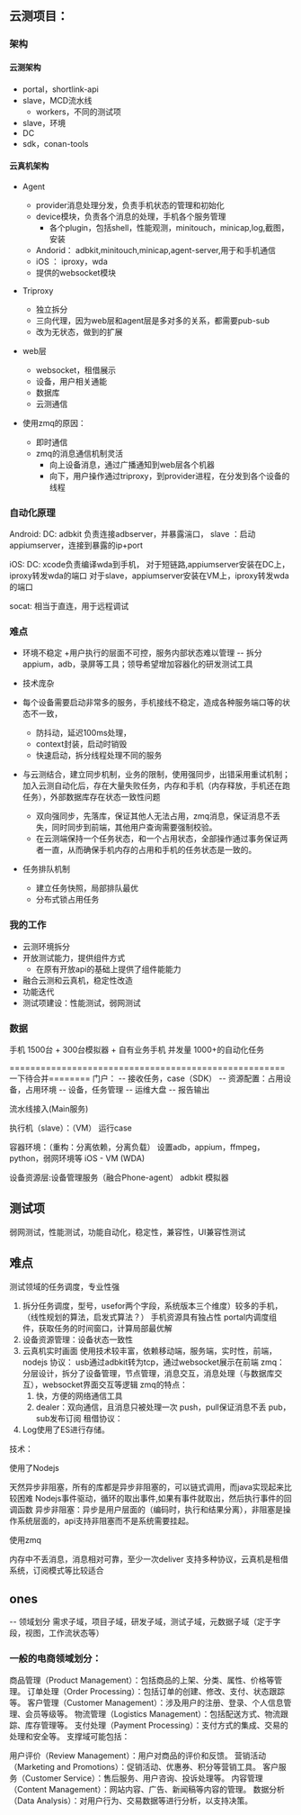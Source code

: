 
## 云测项目：

### 架构
#### 云测架构
+ portal，shortlink-api
+ slave，MCD流水线
   + workers，不同的测试项
+ slave，环境
+ DC
+ sdk，conan-tools

#### 云真机架构
+ Agent
   + provider消息处理分发，负责手机状态的管理和初始化
   + device模块，负责各个消息的处理，手机各个服务管理
     + 各个plugin，包括shell，性能观测，minitouch，minicap,log,截图，安装
   + Andorid： adbkit,minitouch,minicap,agent-server,用于和手机通信
   + iOS ： iproxy，wda
   + 提供的websocket模块

+ Triproxy 
  + 独立拆分   
  + 三向代理，因为web层和agent层是多对多的关系，都需要pub-sub
  + 改为无状态，做到的扩展
 
+ web层
  + websocket，租借展示
  + 设备，用户相关通能
  + 数据库
  + 云测通信
 
+ 使用zmq的原因：
  - 即时通信
  - zmq的消息通信机制灵活
    - 向上设备消息，通过广播通知到web层各个机器
    - 向下，用户操作通过triproxy，到provider进程，在分发到各个设备的线程
   

### 自动化原理
Android:
DC: adbkit 负责连接adbserver，并暴露湍口，
slave ：启动appiumserver，连接到暴露的ip+port

iOS:
DC:   xcode负责编译wda到手机，
对于短链路,appiumserver安装在DC上，iproxy转发wda的端口
对于slave，appiumserver安装在VM上，iproxy转发wda的端口

socat: 相当于直连，用于远程调试
    
 

### 难点
+ 环境不稳定
  +用户执行的层面不可控，服务内部状态难以管理 -- 拆分appium，adb，录屏等工具；领导希望增加容器化的研发测试工具
+ 技术庞杂
+ 每个设备需要启动非常多的服务，手机接线不稳定，造成各种服务端口等的状态不一致，
   + 防抖动，延迟100ms处理，
   + context封装，启动时销毁
   + 快速启动，拆分线程处理不同的服务
+ 与云测结合，建立同步机制，业务的限制，使用强同步，出错采用重试机制；
  加入云测自动化后，存在大量失败任务，内存和手机（内存释放，手机还在跑任务），外部数据库存在状态一致性问题
  + 双向强同步，先落库，保证其他人无法占用，zmq消息，保证消息不丢失，同时同步到前端，其他用户查询需要强制校验。
  + 在云测端保持一个任务状态，和一个占用状态，全部操作通过事务保证两者一直，从而确保手机内存的占用和手机的任务状态是一致的。
    
+ 任务排队机制
   + 建立任务快照，局部排队最优
   + 分布式锁占用任务

### 我的工作
   + 云测环境拆分
   + 开放测试能力，提供组件方式
     + 在原有开放api的基础上提供了组件能能力
   + 融合云测和云真机，稳定性改造
   + 功能迭代
   + 测试项建设：性能测试，弱网测试
   
### 数据
手机  1500台 + 300台模拟器 + 自有业务手机
并发量 1000+的自动化任务




=====================================================一下待合并========
门户：
   -- 接收任务，case（SDK）
   -- 资源配置：占用设备，占用环境
   -- 设备，任务管理
   -- 运维大盘
   -- 报告输出

流水线接入(Main服务)
   
执行机（slave）：（VM）
   运行case

容器环境：（重构：分离依赖，分离负载）
   设置adb，appium，ffmpeg，python，弱网环境等
   iOS -  VM  (WDA)
   
设备资源层:设备管理服务（融合Phone-agent）
   adbkit
   模拟器

## 测试项
   弱网测试，性能测试，功能自动化，稳定性，兼容性，UI兼容性测试

## 难点
测试领域的任务调度，专业性强
1. 拆分任务调度，型号，usefor两个字段，系统版本三个维度）较多的手机，（线性规划的算法，启发式算法？）  手机资源具有独占性
   portal内调度组件，获取任务的时间窗口，计算局部最优解  
3. 设备资源管理：设备状态一致性
3. 云真机实时画面
   使用技术较丰富，依赖移动端，服务端，实时性，前端，nodejs
   协议： usb通过adbkit转为tcp，通过websocket展示在前端
   zmq：分层设计，拆分了设备管理，节点管理，消息交互，消息处理（与数据库交互），websocket界面交互等逻辑
   zmq的特点：
      1. 快，方便的网络通信工具
      2. dealer：双向通信，且消息只被处理一次
         push，pull保证消息不丢
         pub，sub发布订阅
   租借协议：
5. Log使用了ES进行存储。

技术：

使用了Nodejs 

天然异步非阻塞，所有的库都是异步非阻塞的，可以链式调用，而java实现起来比较困难
Nodejs事件驱动，循环的取出事件,如果有事件就取出，然后执行事件的回调函数
异步非阻塞：异步是用户层面的（编码时，执行和结果分离），非阻塞是操作系统层面的，api支持非阻塞而不是系统需要挂起。

使用zmq

内存中不丢消息，消息相对可靠，至少一次deliver
支持多种协议，云真机是租借系统，订阅模式等比较适合


## ones
-- 领域划分
需求子域，项目子域，研发子域，测试子域，元数据子域（定于字段，视图，工作流状态等）



### 一般的电商领域划分：
商品管理（Product Management）：包括商品的上架、分类、属性、价格等管理。
订单处理（Order Processing）：包括订单的创建、修改、支付、状态跟踪等。
客户管理（Customer Management）：涉及用户的注册、登录、个人信息管理、会员等级等。
物流管理（Logistics Management）：包括配送方式、物流跟踪、库存管理等。
支付处理（Payment Processing）：支付方式的集成、交易的处理和安全等。
支撑域可能包括：

用户评价（Review Management）：用户对商品的评价和反馈。
营销活动（Marketing and Promotions）：促销活动、优惠券、积分等营销工具。
客户服务（Customer Service）：售后服务、用户咨询、投诉处理等。
内容管理（Content Management）：网站内容、广告、新闻稿等内容的管理。
数据分析（Data Analysis）：对用户行为、交易数据等进行分析，以支持决策。


